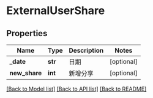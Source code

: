 # ExternalUserShare

## Properties
Name | Type | Description | Notes
------------ | ------------- | ------------- | -------------
**_date** | **str** | 日期 | [optional] 
**new_share** | **int** | 新增分享 | [optional] 

[[Back to Model list]](../README.md#documentation-for-models) [[Back to API list]](../README.md#documentation-for-api-endpoints) [[Back to README]](../README.md)

